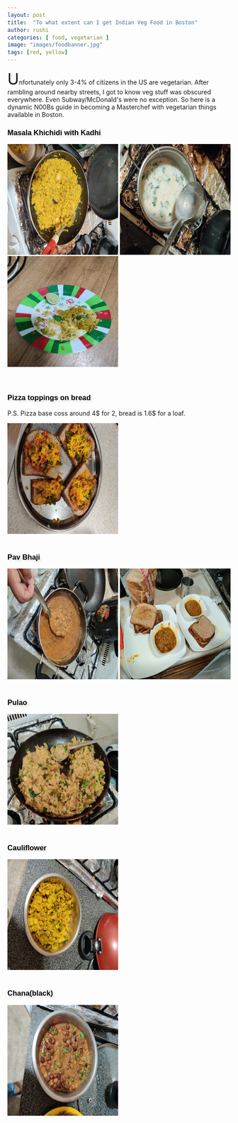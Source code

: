 ```yaml
---
layout: post
title:  "To what extent can I get Indian Veg Food in Boston"
author: rushi
categories: [ food, vegetarian ]
image: "images/foodbanner.jpg"
tags: [red, yellow]
---
```

<p><span style="font-size:35px;">U</span>nfortunately only 3-4% of citizens in the US are vegetarian. After rambling around nearby streets, I got to know veg stuff was obscured everywhere. Even Subway/McDonald's were no exception. So here is a dynamic N00Bs guide in becoming a Masterchef with vegetarian things available in Boston.<p>


<h3>Masala Khichidi with Kadhi</h3>
<img src= "../images/khichidi-1.jpg" style="height:250px;width:250px;"/>
<img src= "../images/khichidi-2.jpg" style="height:250px;width:250px;"/>
<img src= "../images/khichidi-3.jpg" style="height:250px;width:250px;"/>
<br><br><br>
<h3>Pizza toppings on bread</h3>
<p>P.S. Pizza base coss around 4$ for 2, bread is 1.6$ for a loaf.</p>
<img src= "../images/pizza-1.jpg" style="height:250px;width:250px;"/>
<br><br>
<h3>Pav Bhaji</h3>
<img src= "../images/pavbhaji-1.jpg" style="height:250px;width:250px;"/>
<img src= "../images/pavbhaji-2.jpg" style="height:250px;width:250px;"/>
<br><br>
<h3>Pulao</h3>
<img src= "../images/pulao.jpg" style="height:250px;width:250px;"/>
<br><br>
<h3>Cauliflower</h3>
<img src= "../images/flower-1.jpg" style="height:250px;width:250px;"/>
<br><br>
<h3>Chana(black)</h3>
<img src= "../images/blackchana-1.jpg" style="height:250px;width:250px;"/>


<link href='http://fonts.googleapis.com/css?family=Great+Vibes' rel='stylesheet' type='text/css'>

<style type='text/css'>
	h3 {
	  font-family: 'Great Vibes', Helvetica, sans-serif;
	  color: #000;
	  text-shadow: 4px 4px 3px rgba(0,0,0,0.1); 
	}
</style>